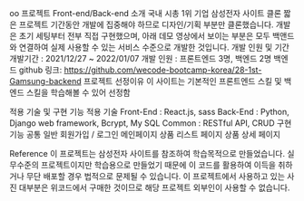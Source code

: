 oo 프로젝트 Front-end/Back-end 소개
국내 시총 1위 기업 삼성전자 사이트 클론
짧은 프로젝트 기간동안 개발에 집중해야 하므로 디자인/기획 부분만 클론했습니다.
개발은 초기 세팅부터 전부 직접 구현했으며, 아래 데모 영상에서 보이는 부분은 모두 백앤드와 연결하여 실제 사용할 수 있는 서비스 수준으로 개발한 것입니다.
개발 인원 및 기간
개발기간 : 2021/12/27 ~ 2022/01/07
개발 인원 : 프론트엔드 3명, 백엔드 2명
백엔드 github 링크: https://github.com/wecode-bootcamp-korea/28-1st-Gamsung-backend
프로젝트 선정이유
이 사이트는 기본적인 프론트엔드 스킬 및 백엔드 스킬을 학습해볼 수 있어 선정함


적용 기술 및 구현 기능
적용 기술
Front-End : React.js, sass
Back-End : Python, Django web framework, Bcrypt, My SQL
Common : RESTful API, CRUD
구현 기능
공통
일반 회원가입 / 로그인
메인페이지
상품 리스트 페이지
상품 상세 페이지


Reference
이 프로젝트는 삼성전자 사이트를 참조하여 학습목적으로 만들었습니다.
실무수준의 프로젝트이지만 학습용으로 만들었기 때문에 이 코드를 활용하여 이득을 취하거나 무단 배포할 경우 법적으로 문제될 수 있습니다.
이 프로젝트에서 사용하고 있는 사진 대부분은 위코드에서 구매한 것이므로 해당 프로젝트 외부인이 사용할 수 없습니다.

